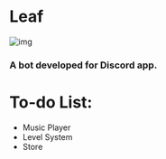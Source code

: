 # Leaf

![img](https://i.imgur.com/wkBRfd9.png)

### A bot developed for Discord app.

# To-do List:
* Music Player
* Level System
* Store
